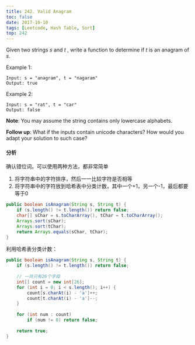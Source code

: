 ```yaml
---
title: 242. Valid Anagram
toc: false
date: 2017-10-10
tags: [Leetcode, Hash Table, Sort]
top: 242
---
```



Given two strings $s$ and $t$ , write a function to determine if $t$ is an anagram of $s$.

Example 1:

```
Input: s = "anagram", t = "nagaram"
Output: true
```

Example 2:

```
Input: s = "rat", t = "car"
Output: false
```

**Note**: You may assume the string contains only lowercase alphabets.

**Follow up**: What if the inputs contain unicode characters? How would you adapt your solution to such case?

#### 分析

确认错位词。可以使用两种方法，都非常简单
 
 1. 将字符串中的字符排序，然后一一比较字符是否相等
 2. 将字符串中的字符放到哈希表中分类计数，其中一个+1，另一个-1，最后都要等于0
 
```Java
public boolean isAnagram(String s, String t) {
    if (s.length() != t.length()) return false;
    char[] sChar = s.toCharArray(), tChar = t.toCharArray();
    Arrays.sort(sChar);
    Arrays.sort(tChar);
    return Arrays.equals(sChar, tChar);
}
```

利用哈希表分类计数：

```Java
public boolean isAnagram(String s, String t) {
    if (s.length() != t.length()) return false;
    
    // 一共只有26个字母
    int[] count = new int[26];
    for (int i = 0; i < s.length(); i++) {
        count[s.charAt(i) - 'a']++;
        count[t.charAt(i) - 'a']--;
    }
    
    for (int num : count)
        if (num != 0) return false;
        
    return true;
}
```
